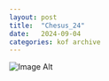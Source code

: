```yaml
---
layout:	post
title:	"Chesus_24"
date:	2024-09-04
categories:	kof archive
---
```


![Image Alt](https://k0f.github.io/assets/chesus_24.png)
